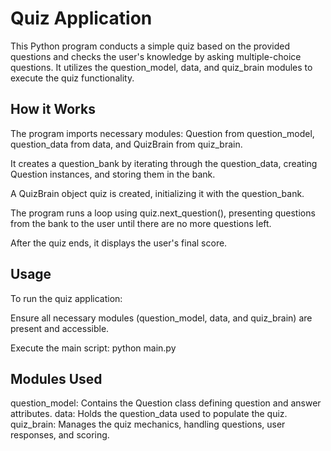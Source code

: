 # Quiz Application
This Python program conducts a simple quiz based on the provided questions and checks the user's knowledge by asking multiple-choice questions. It utilizes the question_model, data, and quiz_brain modules to execute the quiz functionality.

## How it Works
The program imports necessary modules: Question from question_model, question_data from data, and QuizBrain from quiz_brain.

It creates a question_bank by iterating through the question_data, creating Question instances, and storing them in the bank.

A QuizBrain object quiz is created, initializing it with the question_bank.

The program runs a loop using quiz.next_question(), presenting questions from the bank to the user until there are no more questions left.

After the quiz ends, it displays the user's final score.

## Usage
To run the quiz application:

Ensure all necessary modules (question_model, data, and quiz_brain) are present and accessible.

Execute the main script:
python main.py

## Modules Used
question_model: Contains the Question class defining question and answer attributes.
data: Holds the question_data used to populate the quiz.
quiz_brain: Manages the quiz mechanics, handling questions, user responses, and scoring.
